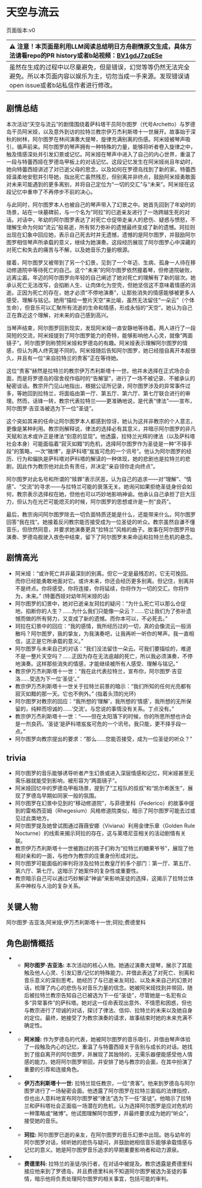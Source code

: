 # 天空与流云
页面版本:v0
 

| :warning: 注意！本页面是利用LLM阅读总结明日方舟剧情原文生成，具体方法请看repo的PR history或者b站视频：[BV1gdJ7zqESe](https://www.bilibili.com/video/BV1gdJ7zqESe/)         |
|:----------------------------|
| 虽然在生成的过程中以尽量避免，但是错误，幻觉等等仍然无法完全避免。所以本页面内容以娱乐为主，切勿当成一手来源。发现错误请open issue或者b站私信作者进行修改。|



## 剧情总结
本次活动“天空与流云”的剧情围绕着萨科塔干员阿尔图罗（代号Archetto）与罗德岛干员阿米娅，以及意外到访的拉特兰教宗伊万杰利斯塔十一世展开。故事始于深秋的树林，阿尔图罗在林间演奏大提琴，旋律充满别离的伤感。阿米娅被琴声吸引，循声前来。阿尔图罗的琴声拥有一种特殊的力量，能够将听者卷入旋律之中，触及情感深处并引发幻景或记忆。阿米娅在琴声中进入了自己的内心世界，重温了一段与特蕾西娅在罗德岛甲板上的对话记忆。这段记忆发生在阿米娅尚且年幼时，她向特蕾西娅讲述了对已逝父母的思念，以及如何在罗德岛找到了新的家。特蕾西娅温柔地安慰并引导她，指出死亡虽然残忍，但别离并非终点，鼓励阿米娅勇敢面对未来可能遇到的更多离别，并将自己定位为“一切的交汇”与“未来”。阿米娅在这段记忆中重申了不再停步不前的决心。

与此同时，阿尔图罗本人也被自己的琴声带入了幻景之中。她首先回到了年幼时的场景，站在一块墓碑前，与一个名为“珂拉”的已逝亲友进行了一场跨越生死的对话。对话中，年幼的阿尔图罗表达了对死亡仓促带走亲人的悲伤、疑惑与愤怒，不理解生命为何如“流云”般易逝，所有努力弥补的遗憾最终变成了新的遗憾。珂拉则出现在幻象中回应她，表示自己死去时并无遗憾，遗憾的是阿尔图罗，并鼓励阿尔图罗相信琴声所承载的意义，继续为她演奏。这段经历展现了阿尔图罗心中深藏的对死亡和失去的痛苦与不解，以及她音乐力量的根源。

接着，阿尔图罗又被带到了另一个幻景，见到了一个年迈、生病、孤身一人待在移动修道院中等待死亡的自己。这个“未来”的阿尔图罗依然握着琴，但修道院破败，远离尘嚣。年迈的阿尔图罗向年轻的自己阐述了她对死亡的理解有了新的层次。她承认死亡无法改写，会掐断人生、让肉体化为空壳，但她坚信这不意味着情感的消逝。正因为死亡的存在，她才必须“不停地演奏”，让那些消失的情感能够被更多人感受、理解与铭记。她用“描绘一整片天空”来比喻，虽然无法留住“一朵云”（个体生命），但音乐可以汇聚所有流逝的生命和情感，形成永恒的“天空”。她认为自己正在靠近这个理解，对未来的自己感到高兴。

当琴声结束，阿尔图罗回到现实，发现阿米娅一直安静地等待着。两人进行了一段简短的交流，阿米娅提到了阿尔图罗能力的奇特，能够影响他人心灵，就像“两面镜子”。阿尔图罗则称赞阿米娅和罗德岛的有趣。阿米娅表示理解阿尔图罗的情感，但认为两人终究是不同的。阿米娅随后告知阿尔图罗，她已经擅自离开本舰很久，并且有一位“来自拉特兰的贵客”正在等待她。

这位“贵客”赫然是拉特兰的教宗伊万杰利斯塔十一世。他并未选择在正式场合会面，而是将罗德岛的宿舍视作临时的“告解室”，进行了一场不被记录、不被承认的秘密谈话。教宗开门见山地指出，根据公证所记录，阿尔图罗涉及的异常事件过多，等她回到拉特兰，将面临由第一厅、第五厅、第六厅、第七厅联合进行的审理。然而，话锋一转，教宗代表拉特兰——更准确地说，是代表“律法”——宣布，阿尔图罗·吉亚洛被选为下一位“圣徒”。

这个突如其来的任命让阿尔图罗本人都感到惊讶，她认为这并非教宗的个人意志，更像是某种利用。教宗则解释说，律法的选择必有其意义，并暗示阿尔图罗的非凡天赋和法术或许正是律法“刻意的显现”。他透露，拉特兰光辉的律法（以及萨科塔社会本身）可能面临着“寂灭如黯”的危机，选择阿尔图罗作为圣徒是一种“不择手段”的策略，一次“赌博”，是萨科塔“岌岌可危的一个讯号”。他认为阿尔图罗的经历、行为和偏执是萨科塔对萨科塔的解读的一种体现，她的悲剧也是拉特兰的悲剧，因此作为教宗他对此负有责任，并决定“亲自领你走向终点”。

阿尔图罗对此名号和所谓的“赎罪”表示厌恶，认为自己的追求——对“理解”、“情感”、“交流”的寻求——与拉特兰可能的衰落无关。她询问如果拒绝圣徒身份会如何，教宗表示选择权在她，但他也可以巧妙地影响神谕。他承认自己承担了巨大压力，但认为在光芒可能熄灭的时候，阿尔图罗的思想或许是一剂“良药”。

最后，教宗询问阿尔图罗除去一切负面特质还能是什么，还能带来什么。阿尔图罗回答“我在找”。她接着反问教宗能否接受成为一位圣徒的听众。教宗虽然自谦不懂音乐，但欣然同意，并要求她演奏更具“拉特兰”风格的曲子。故事在阿尔图罗开始演奏、罗德岛舰驶入夜色中结束，留下了阿尔图罗未来命运和拉特兰危机的悬念。
## 剧情高光
- 阿米娅：“或许死亡并非最深刻的别离。但它一定是最残忍的，它无可挽回。而你已经能勇敢地面对它。或许未来，你还会经历更多别离。但记住，别离并不是终点。你将感受，你将连接，你将延续，你将作为一切的交汇。你将作为，未来。” (特蕾西娅对幼年阿米娅的话)
- 阿尔图罗的幻景中，她对已逝亲友珂拉的疑问：“为什么死亡可以那么仓促地，掐断你的人生？......为什么我们只能像一朵云？......它让我们为了弥补遗憾而做的所有努力，又变成了新的遗憾。而你本可以，不必死去。”
- 珂拉在幻景中的回应：“我的感情，我所经历过的一切，真的会像流云一般消散吗？阿尔图罗，我的挚友，为我演奏吧，让我再听一听你的琴声。我一直相信，这正是它所承载的意义。”
- 阿尔图罗与未来自己的对话：“我们没法留住一朵云。可我们要描绘的，难道不是一整片天空吗？......正因为存在无法逾越的死亡，所以我必须演奏，不停地演奏。这样那些消失的情感，才能继续被所有人感受、理解与铭记。”
- 教宗伊万杰利斯塔十一世：“我在此代表拉特兰，宣布你，阿尔图罗·吉亚洛......受选为下一位‘圣徒’。”
- 教宗伊万杰利斯塔十一世关于拉特兰前景的暗示：“我们所知的任何光亮都有寂灭如黯的那一天。它也不例外。” (指着头顶的光环)
- 阿尔图罗对教宗的回应：“我所想的‘理解’，我所想的‘情感’，我所想的无所保留的，纯粹而坦诚的......‘交流’。与您说的事情没有关系。丁点没有。”
- 教宗伊万杰利斯塔十一世：“——但在太阳落下的时候，你的所思所想也许会是一剂良药。‘圣徒’是萨科塔岌岌可危的一个讯号。我只能，更不择手段一点。”
- 阿尔图罗向教宗提出的要求：“那么......您能否接受，成为一位圣徒的听众？”
## trivia
- 阿尔图罗的音乐能够诱导听者产生幻景或进入深层情感和记忆，阿米娅甚至无需乐器就能受到影响，被形容为“两面镜子”。
- 阿米娅回忆中的罗德岛甲板场景，提到了“工程队的叔叔”和“凯尔希医生”，展现了罗德岛早期如同家一般的氛围。
- 阿尔图罗在幻景中见到的“移动修道院”，与菲德里科（Federico）的故事中提到的雷格西亚姆（Rhegesium）风格修道院类似，暗示了阿尔图罗可能去过或见过此类地方。
- 阿尔图罗提及她曾试图通过薇薇安娜（Viviana）利用金律乐章（Golden Rule Nocturne）的线索来揭示珂拉的存在，这与莱塔尼亚相关的活动剧情有关联。
- 教宗伊万杰利斯塔十一世被跑过的孩子们称为“拉特兰的糖果爷爷”，展现了他相对亲和的一面，与他作为教宗的庄重身份形成对比。
- 阿尔图罗可能面临的审判将涉及拉特兰教皇厅的多个部门：第一厅、第五厅、第六厅、第七厅。这暗示了她案件的复杂性或重要性。
- 教宗暗示自己可以通过巧妙解读“神谕”来影响圣徒的选择，这揭示了拉特兰体系中神权与人治的复杂关系。
## 关键人物
阿尔图罗·吉亚洛;阿米娅;伊万杰利斯塔十一世;珂拉;费德里科
## 角色剧情概括
-   - **阿尔图罗·吉亚洛:** 本次活动的核心人物。她通过演奏大提琴，展示了其能触及他人心灵、引发幻景/记忆的特殊能力，并借此表达了对死亡、别离和音乐意义的深刻思考。她经历了与已逝亲友珂拉、以及未来自己的幻景对话，梳理了内心的悲伤与对音乐力量的信念。她被阿米娅找到并带回，随后被拉特兰教宗告知自己已被选为下一任“圣徒”，尽管她是一名犯有众多“异常事件”的萨科塔。她对这一任命表现出意外、不情愿和困惑，但也与教宗进行了坦诚的对话，探讨了律法、信仰、拉特兰的未来以及她自身的定位。最终，她接受了为教宗演奏的请求，故事结束时她的未来充满不确定性。
-   - **阿米娅:** 作为罗德岛的代表，她被阿尔图罗的音乐吸引，并借由琴声体验了一段触及内心的记忆，重温了与特蕾西娅关于告别与成长的对话。她找到了擅自离开的阿尔图罗，并展现了其独特的，无需乐器便能感受他人情感的能力。她将阿尔图罗带回，并安排了她与教宗的会面，在其中扮演了重要的引荐和连接角色。
-   - **伊万杰利斯塔十一世:** 拉特兰现任教宗，一位“贵客”。他来到罗德岛与阿尔图罗进行了一场秘密会面。他透露了阿尔图罗在拉特兰面临的法律指控，但也出人意料地宣布阿尔图罗被“律法”选为下一任“圣徒”。他暗示了拉特兰和萨科塔社会正面临一场潜在的危机，认为选择阿尔图罗是应对危机的一种策略或“赌博”。他试图理解阿尔图罗，并最终要求成为她的“听众”，接受她的音乐。
-   - **珂拉:** 阿尔图罗已逝的亲友，在阿尔图罗的音乐幻景中出现。她与幼年的阿尔图罗对话，倾听她的悲伤与疑问，并鼓励她相信音乐能够承载情感与记忆的意义。她是阿尔图罗音乐追求的早期重要影响者和动力源泉。
-   - **费德里科:** 拉特兰的圣徒/执行者，在对话中被提及。教宗透露是费德里科接应他来到了罗德岛，并且费德里科尚不知道阿尔图罗被选为圣徒的事情，暗示他将负责处理阿尔图罗的相关事宜，包括可能的审判。